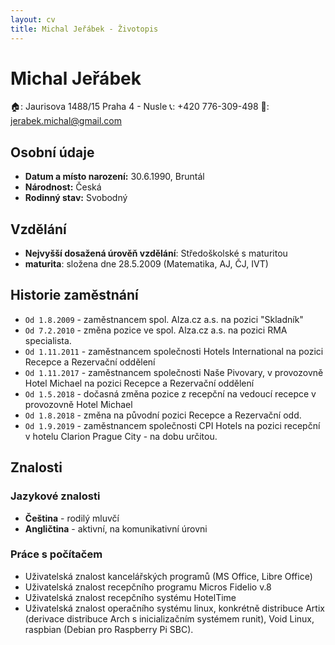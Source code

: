 ```yaml
---
layout: cv
title: Michal Jeřábek - Životopis
---
```

# Michal Jeřábek
🏠: Jaurisova 1488/15 Praha 4 - Nusle 📞: +420 776-309-498 📧: jerabek.michal@gmail.com

## Osobní údaje
  - **Datum a místo narození:** 30.6.1990, Bruntál
  - **Národnost:** Česká
  - **Rodinný stav:** Svobodný

## Vzdělání

  - **Nejvyšší dosažená úrověň vzdělání**: Středoškolské s maturitou
  - **maturita**: složena dne 28.5.2009 (Matematika, AJ, ČJ, IVT)

## Historie zaměstnání

  - `Od 1.8.2009` - zaměstnancem spol. Alza.cz a.s. na pozici "Skladník"
  - `Od 7.2.2010` - změna pozice ve spol. Alza.cz a.s. na pozici RMA specialista.
  - `Od 1.11.2011` - zaměstnancem společnosti Hotels International na pozici Recepce a Rezervační oddělení
  - `Od 1.11.2017` - zaměstnancem společnosti Naše Pivovary, v provozovně Hotel Michael na pozici Recepce a Rezervační oddělení
  - `Od 1.5.2018` - dočasná změna pozice z recepční na vedoucí recepce v provozovně Hotel Michael
  - `Od 1.8.2018` - změna na původní pozici Recepce a Rezervační odd.
  - `Od 1.9.2019` - zaměstnancem společnosti CPI Hotels na pozici recepční v hotelu Clarion Prague City - na dobu určitou.

## Znalosti

### Jazykové znalosti
  - **Čeština** - rodilý mluvčí
  - **Angličtina** - aktivní, na komunikativní úrovni

### Práce s počítačem
  - Uživatelská znalost kancelářských programů (MS Office, Libre Office)
  - Uživatelská znalost recepčního programu Micros Fidelio v.8
  - Uživatelská znalost recepčního systému HotelTime
  - Uživatelská znalost operačního systému linux, konkrétně distribuce Artix (derivace distribuce Arch s inicializačním systémem runit), Void Linux, raspbian (Debian pro Raspberry Pi SBC).

<!-- ### Footer

Last updated: Jun 2019 -->


